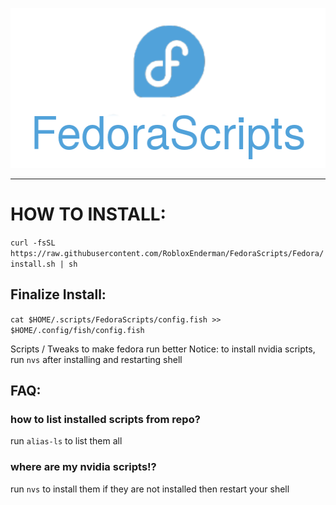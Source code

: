 <p align="center">
  <img width="512" height="256" src="https://github.com/RobloxEnderman/FedoraScripts/blob/Fedora/branding/logo.png">
</p>

---

# HOW TO INSTALL:

```curl -fsSL https://raw.githubusercontent.com/RobloxEnderman/FedoraScripts/Fedora/install.sh | sh```


## Finalize Install:
```cat $HOME/.scripts/FedoraScripts/config.fish >> $HOME/.config/fish/config.fish```



Scripts / Tweaks to make fedora run better
Notice: to install nvidia scripts, run ```nvs``` after installing and restarting shell





## FAQ: 

### how to list installed scripts from repo?

run ```alias-ls``` to list them all

### where are my nvidia scripts!?

run ```nvs``` to install them if they are not installed then restart your shell

